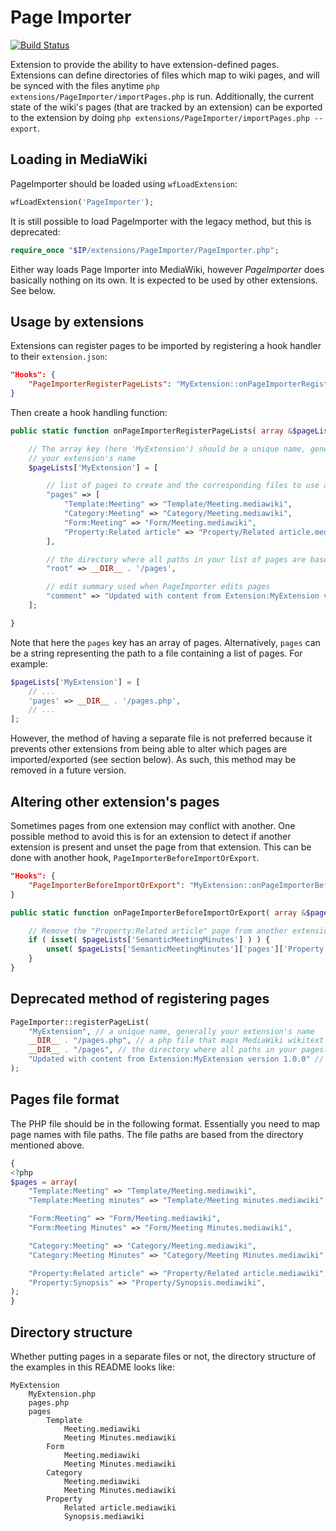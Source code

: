 Page Importer
=============

[![Build Status](https://travis-ci.org/enterprisemediawiki/PageImporter.svg?branch=master)](https://travis-ci.org/enterprisemediawiki/PageImporter)

Extension to provide the ability to have extension-defined pages. Extensions can define directories of files which map to wiki pages, and will be synced with the files anytime `php extensions/PageImporter/importPages.php` is run. Additionally, the current state of the wiki's pages (that are tracked by an extension) can be exported to the extension by doing `php extensions/PageImporter/importPages.php --export`.

## Loading in MediaWiki

PageImporter should be loaded using `wfLoadExtension`:

```php
wfLoadExtension('PageImporter');
```

It is still possible to load PageImporter with the legacy method, but this is deprecated:

```php
require_once "$IP/extensions/PageImporter/PageImporter.php";
```

Either way loads Page Importer into MediaWiki, however *PageImporter* does basically nothing on its own. It is expected to be used by other extensions. See below.

## Usage by extensions

Extensions can register pages to be imported by registering a hook handler to their `extension.json`:

```json
"Hooks": {
	"PageImporterRegisterPageLists": "MyExtension::onPageImporterRegisterPageLists"
}
```

Then create a hook handling function:

```php
public static function onPageImporterRegisterPageLists( array &$pageLists ) {

	// The array key (here 'MyExtension') should be a unique name, generally
	// your extension's name
	$pageLists['MyExtension'] = [

		// list of pages to create and the corresponding files to use as content
		"pages" => [
			"Template:Meeting" => "Template/Meeting.mediawiki",
			"Category:Meeting" => "Category/Meeting.mediawiki",
			"Form:Meeting" => "Form/Meeting.mediawiki",
			"Property:Related article" => "Property/Related article.mediawiki",
		],

		// the directory where all paths in your list of pages are based from
		"root" => __DIR__ . '/pages',

		// edit summary used when PageImporter edits pages
		"comment" => "Updated with content from Extension:MyExtension version 1.0.0"
	];

}
```

Note that here the `pages` key has an array of pages. Alternatively, `pages` can be a string representing the path to a file containing a list of pages. For example:

```php
$pageLists['MyExtension'] = [
	// ...
	'pages' => __DIR__ . '/pages.php',
	// ...
];
```

However, the method of having a separate file is not preferred because it prevents other extensions from being able to alter which pages are imported/exported (see section below). As such, this method may be removed in a future version.

## Altering other extension's pages

Sometimes pages from one extension may conflict with another. One possible method to avoid this is for an extension to detect if another extension is present and unset the page from that extension. This can be done with another hook, `PageImporterBeforeImportOrExport`.

```json
"Hooks": {
	"PageImporterBeforeImportOrExport": "MyExtension::onPageImporterBeforeImportOrExport"
}
```

```php
public static function onPageImporterBeforeImportOrExport( array &$pageLists ) {

	// Remove the "Property:Related article" page from another extension
	if ( isset( $pageLists['SemanticMeetingMinutes'] ) ) {
		unset( $pageLists['SemanticMeetingMinutes']['pages']['Property:Related article'] );
	}
}
```

## Deprecated method of registering pages

```php
PageImporter::registerPageList(
	"MyExtension", // a unique name, generally your extension's name
	__DIR__ . "/pages.php", // a php file that maps MediaWiki wikitext files to wiki pages
	__DIR__ . "/pages", // the directory where all paths in your pages.php file are based from
	"Updated with content from Extension:MyExtension version 1.0.0" // edit summary
);
```

## Pages file format

The PHP file should be in the following format. Essentially you need to map page names with file paths. The file paths are based from the directory mentioned above.

```php
{
<?php
$pages = array(
	"Template:Meeting" => "Template/Meeting.mediawiki",
	"Template:Meeting minutes" => "Template/Meeting minutes.mediawiki",

	"Form:Meeting" => "Form/Meeting.mediawiki",
	"Form:Meeting Minutes" => "Form/Meeting Minutes.mediawiki",

	"Category:Meeting" => "Category/Meeting.mediawiki",
	"Category:Meeting Minutes" => "Category/Meeting Minutes.mediawiki",

	"Property:Related article" => "Property/Related article.mediawiki",
	"Property:Synopsis" => "Property/Synopsis.mediawiki",
);
}
```

## Directory structure

Whether putting pages in a separate files or not, the directory structure of the examples in this README looks like:

```
MyExtension
	MyExtension.php
	pages.php
	pages
		Template
			Meeting.mediawiki
			Meeting Minutes.mediawiki
		Form
			Meeting.mediawiki
			Meeting Minutes.mediawiki
		Category
			Meeting.mediawiki
			Meeting Minutes.mediawiki
		Property
			Related article.mediawiki
			Synopsis.mediawiki
```
